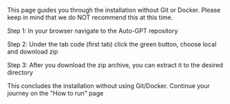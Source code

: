 This page guides you through the installation without Git or Docker.
Please keep in mind that we do NOT recommend this at this time.

Step 1:
In your browser navigate to the Auto-GPT repository

Step 2:
Under the tab code (first tab) click the green button, choose local and download zip

Step 3:
After you download the zip archive, you can extract it to the desired directory

This concludes the installation without using Git/Docker. Continue your journey on the "How to run" page